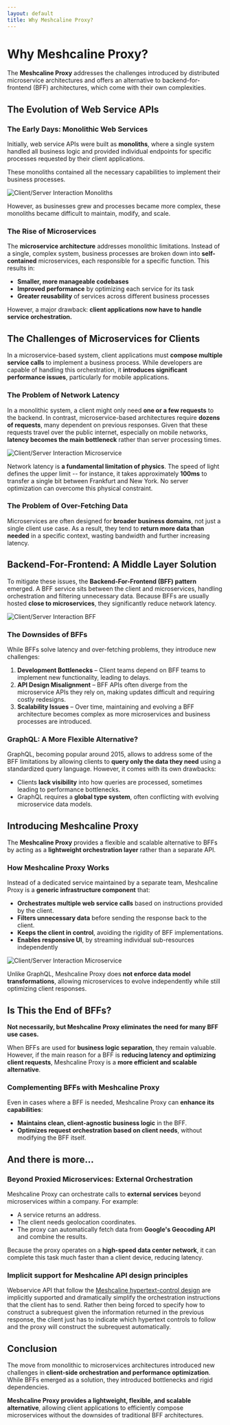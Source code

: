 ```yaml
---
layout: default
title: Why Meshcaline Proxy?
---
```


# Why Meshcaline Proxy?

The **Meshcaline Proxy** addresses the challenges introduced by distributed microservice architectures and offers an 
alternative to backend-for-frontend (BFF) architectures, which come with their own complexities.

## The Evolution of Web Service APIs

### The Early Days: Monolithic Web Services

Initially, web service APIs were built as **monoliths**, where a single system handled all business logic and provided 
individual endpoints for specific processes requested by their client applications.

These monoliths contained all the necessary capabilities to implement their business processes.

![Client/Server Interaction Monoliths](img/monolith.png)

However, as businesses grew and processes became more complex, these monoliths became difficult to maintain, modify, and scale.

### The Rise of Microservices

The **microservice architecture** addresses monolithic limitations. Instead of a single, complex system, 
business processes are broken down into **self-contained** microservices, each responsible for a specific function. 
This results in:
- **Smaller, more manageable codebases**
- **Improved performance** by optimizing each service for its task
- **Greater reusability** of services across different business processes

However, a major drawback: **client applications now have to handle service orchestration.**

## The Challenges of Microservices for Clients

In a microservice-based system, client applications must **compose multiple service calls** to implement a 
business process. While developers are capable of handling this orchestration, it 
**introduces significant performance issues**, particularly for mobile applications.

### The Problem of Network Latency

In a monolithic system, a client might only need **one or a few requests** to the backend. In contrast, 
microservice-based architectures require **dozens of requests**, many dependent on previous responses. Given 
that these requests travel over the public internet, especially on mobile networks, 
**latency becomes the main bottleneck** rather than server processing times.

![Client/Server Interaction Microservice](img/microservice.png)

Network latency is **a fundamental limitation of physics**. The speed of light defines the upper limit -- for 
instance, it takes approximately **100ms** 
to transfer a single bit between Frankfurt and New York. No server optimization can overcome this physical constraint.

### The Problem of Over-Fetching Data

Microservices are often designed for **broader business domains**, not just a single client use case. As a result, 
they tend to **return more data than needed** in a specific context, wasting bandwidth and further increasing latency.

## Backend-For-Frontend: A Middle Layer Solution

To mitigate these issues, the **Backend-For-Frontend (BFF) pattern** emerged. A BFF service sits between the client 
and microservices, handling orchestration and filtering unnecessary data. Because BFFs are usually hosted 
**close to microservices**, they significantly reduce network latency.

![Client/Server Interaction BFF](img/bff.png) 

### The Downsides of BFFs

While BFFs solve latency and over-fetching problems, they introduce new challenges:
1. **Development Bottlenecks** – Client teams depend on BFF teams to implement new functionality, leading to delays.
2. **API Design Misalignment** – BFF APIs often diverge from the microservice APIs they rely on, 
  making updates difficult and requiring costly redesigns.
3. **Scalability Issues** – Over time, maintaining and evolving a BFF architecture becomes complex as more 
  microservices and business processes are introduced.

### GraphQL: A More Flexible Alternative?

GraphQL, becoming popular around 2015, allows to address some of the BFF limitations by allowing clients to 
**query only the data they need** using a standardized query language. However, it comes with its own drawbacks:
- Clients **lack visibility** into how queries are processed, sometimes leading to performance bottlenecks.
- GraphQL requires a **global type system**, often conflicting with evolving microservice data models.

## Introducing Meshcaline Proxy

The **Meshcaline Proxy** provides a flexible and scalable alternative to BFFs by acting as a 
**lightweight orchestration layer** rather than a separate API.

### How Meshcaline Proxy Works

Instead of a dedicated service maintained by a separate team, Meshcaline Proxy is a 
**generic infrastructure component** that:
- **Orchestrates multiple web service calls** based on instructions provided by the client.
- **Filters unnecessary data** before sending the response back to the client.
- **Keeps the client in control**, avoiding the rigidity of BFF implementations.
- **Enables responsive UI**, by streaming individual sub-resources independently

![Client/Server Interaction Microservice](img/streaming-proxy.png)

Unlike GraphQL, Meshcaline Proxy does **not enforce data model transformations**, allowing microservices to evolve 
independently while still optimizing client responses.

## Is This the End of BFFs?

**Not necessarily, but Meshcaline Proxy eliminates the need for many BFF use cases.**

When BFFs are used for **business logic separation**, they remain valuable. However, if the main reason for a BFF 
is **reducing latency and optimizing client requests**, Meshcaline Proxy is a **more efficient and 
scalable alternative**.

### Complementing BFFs with Meshcaline Proxy

Even in cases where a BFF is needed, Meshcaline Proxy can **enhance its capabilities**:
- **Maintains clean, client-agnostic business logic** in the BFF.
- **Optimizes request orchestration based on client needs**, without modifying the BFF itself.

## And there is more...

### Beyond Proxied Microservices: External Orchestration

Meshcaline Proxy can orchestrate calls to **external services** beyond microservices within a company. For example:
- A service returns an address.
- The client needs geolocation coordinates.
- The proxy can automatically fetch data from **Google's Geocoding API** and combine the results.

Because the proxy operates on a **high-speed data center network**, it can complete this task much faster than a
client device, reducing latency.

### Implicit support for Meshcaline API design principles
Webservice API that follow the [Meshcaline hypertext-control design](https://meshcaline.org/basics/#hypertext-controls)
are implicitly supported and 
dramatically simplify the orchestration instructions that the client has to send. Rather then being forced to
specify how to construct a subrequest given the information returned in the previous response, the client just has to
indicate which hypertext controls to follow and the proxy will construct the subrequest automatically.

## Conclusion

The move from monolithic to microservices architectures introduced new challenges in **client-side orchestration 
and performance optimization**. While BFFs emerged as a solution, they introduced bottlenecks and rigid dependencies.

**Meshcaline Proxy provides a lightweight, flexible, and scalable alternative**, allowing client applications to 
efficiently compose microservices without the downsides of traditional BFF architectures.

